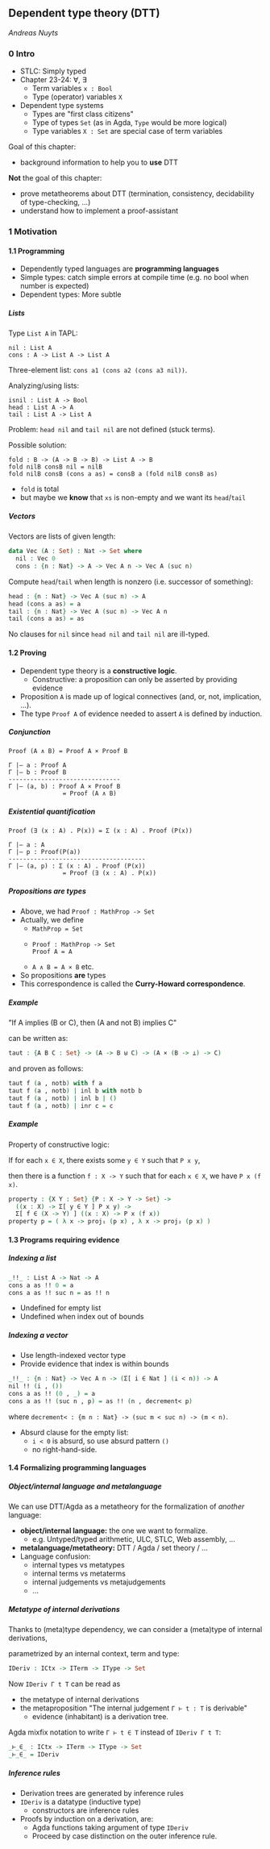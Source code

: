 ## Dependent type theory (DTT)

*Andreas Nuyts*

### 0 Intro
* STLC: Simply typed
* Chapter 23-24: ∀, ∃
  * Term variables `x : Bool`
  * Type (operator) variables `X`
* Dependent type systems
  * Types are "first class citizens"
  * Type of types `Set` (as in Agda, `Type` would be more logical)
  * Type variables `X : Set` are special case of term variables

Goal of this chapter:
* background information to help you to **use** DTT

**Not** the goal of this chapter:
* prove metatheorems about DTT (termination, consistency, decidability of type-checking, ...)
* understand how to implement a proof-assistant

### 1 Motivation

#### 1.1 Programming
* Dependently typed languages are **programming languages**
* Simple types: catch simple errors at compile time (e.g. no bool when number is expected)
* Dependent types: More subtle

##### Lists
Type `List A` in TAPL:
```
nil : List A
cons : A -> List A -> List A
```

Three-element list: `cons a1 (cons a2 (cons a3 nil))`.

Analyzing/using lists:
```
isnil : List A -> Bool
head : List A -> A
tail : List A -> List A
```

Problem: `head nil` and `tail nil` are not defined (stuck terms).

Possible solution:
```
fold : B -> (A -> B -> B) -> List A -> B
fold nilB consB nil = nilB
fold nilB consB (cons a as) = consB a (fold nilB consB as)
```
* `fold` is total
* but maybe we **know** that `xs` is non-empty and we want its `head`/`tail`

##### Vectors
Vectors are lists of given length:
```agda
data Vec (A : Set) : Nat -> Set where
  nil : Vec 0
  cons : {n : Nat} -> A -> Vec A n -> Vec A (suc n)
```

Compute `head`/`tail` when length is nonzero (i.e. successor of something):
```agda
head : {n : Nat} -> Vec A (suc n) -> A
head (cons a as) = a
tail : {n : Nat} -> Vec A (suc n) -> Vec A n
tail (cons a as) = as
```

No clauses for `nil` since `head nil` and `tail nil` are ill-typed.

#### 1.2 Proving
* Dependent type theory is a **constructive logic**.
  * Constructive: a proposition can only be asserted by providing evidence
* Proposition `A` is made up of logical connectives (and, or, not, implication, …).
* The type `Proof A` of evidence needed to assert `A` is defined by induction.

##### Conjunction
`Proof (A ∧ B) = Proof A × Proof B`
```
Γ |– a : Proof A
Γ |– b : Proof B
-------------------------------
Γ |– (a, b) : Proof A × Proof B
               = Proof (A ∧ B)
```

##### Existential quantification
`Proof (∃ (x : A) . P(x)) = Σ (x : A) . Proof (P(x))`
```
Γ |– a : A
Γ |– p : Proof(P(a))
--------------------------------------
Γ |– (a, p) : Σ (x : A) . Proof (P(x))
               = Proof (∃ (x : A) . P(x))
```

##### Propositions are types
* Above, we had `Proof : MathProp -> Set`
* Actually, we define
  * `MathProp = Set`
  * ```
    Proof : MathProp -> Set
    Proof A = A
    ```
  * `A ∧ B = A × B` etc.
* So propositions **are** types
* This correspondence is called the **Curry-Howard correspondence**.

##### Example
"If A implies (B or C), then (A and not B) implies C"

can be written as:
```agda
taut : {A B C : Set} -> (A -> B ⊎ C) -> (A × (B -> ⊥) -> C)
```

and proven as follows:
```agda
taut f (a , notb) with f a
taut f (a , notb) | inl b with notb b
taut f (a , notb) | inl b | ()
taut f (a , notb) | inr c = c
```

##### Example
Property of constructive logic:

If for each `x ∈ X`, there exists some `y ∈ Y` such that `P x y`,

then there is a function `f : X -> Y` such that for each `x ∈ X`, we have `P x (f x)`.

```agda
property : {X Y : Set} {P : X -> Y -> Set} ->
  ((x : X) -> Σ[ y ∈ Y ] P x y) ->
  Σ[ f ∈ (X -> Y) ] ((x : X) -> P x (f x))
property p = ( λ x -> proj₁ (p x) , λ x -> proj₂ (p x) )
```

#### 1.3 Programs requiring evidence
##### Indexing a list
```agda
_!!_ : List A -> Nat -> A
cons a as !! 0 = a
cons a as !! suc n = as !! n
```

* Undefined for empty list
* Undefined when index out of bounds

##### Indexing a vector
* Use length-indexed vector type
* Provide evidence that index is within bounds

```agda
_!!_ : {n : Nat} -> Vec A n -> (Σ[ i ∈ Nat ] (i < n)) -> A
nil !! (i , ())
cons a as !! (0 , _) = a
cons a as !! (suc n , p) = as !! (n , decrement< p)
```
where `decrement< : {m n : Nat} -> (suc m < suc n) -> (m < n)`.

* Absurd clause for the empty list:
  * `i < 0` is absurd, so use absurd pattern `()`
  * no right-hand-side.
  
#### 1.4 Formalizing programming languages
##### Object/internal language and metalanguage
We can use DTT/Agda as a metatheory for the formalization of *another* language:
* **object/internal language:** the one we want to formalize.
  * e.g. Untyped/typed arithmetic, ULC, STLC, Web assembly, ...
* **metalanguage/metatheory:** DTT / Agda / set theory / ...
* Language confusion:
  * internal types vs metatypes
  * internal terms vs metaterms
  * internal judgements vs metajudgements
  * ...

##### Metatype of internal derivations
Thanks to (meta)type dependency, we can consider a (meta)type of internal derivations,

parametrized by an internal context, term and type:

```agda
IDeriv : ICtx -> ITerm -> IType -> Set
```

Now `IDeriv Γ t T` can be read as
* the metatype of internal derivations
* the metaproposition "The internal judgement `Γ ⊢ t : T` is derivable"
  * evidence (inhabitant) is a derivation tree.

Agda mixfix notation to write `Γ ⊢ t ∈ T` instead of `IDeriv Γ t T`:
```agda
_⊢_∈_ : ICtx -> ITerm -> IType -> Set
_⊢_∈_ = IDeriv
```

##### Inference rules
* Derivation trees are generated by inference rules
* `IDeriv` is a datatype (inductive type)
  * constructors are inference rules
* Proofs by induction on a derivation, are:
  * Agda functions taking argument of type `IDeriv`
  * Proceed by case distinction on the outer inference rule.
